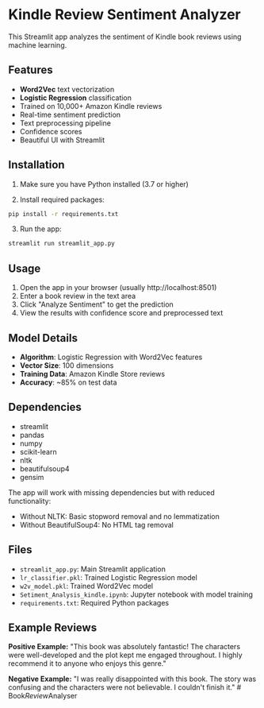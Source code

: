 # Kindle Review Sentiment Analyzer

This Streamlit app analyzes the sentiment of Kindle book reviews using machine learning.

## Features

- **Word2Vec** text vectorization
- **Logistic Regression** classification
- Trained on 10,000+ Amazon Kindle reviews
- Real-time sentiment prediction
- Text preprocessing pipeline
- Confidence scores
- Beautiful UI with Streamlit

## Installation

1. Make sure you have Python installed (3.7 or higher)

2. Install required packages:
```bash
pip install -r requirements.txt
```

3. Run the app:
```bash
streamlit run streamlit_app.py
```

## Usage

1. Open the app in your browser (usually http://localhost:8501)
2. Enter a book review in the text area
3. Click "Analyze Sentiment" to get the prediction
4. View the results with confidence score and preprocessed text

## Model Details

- **Algorithm**: Logistic Regression with Word2Vec features
- **Vector Size**: 100 dimensions
- **Training Data**: Amazon Kindle Store reviews
- **Accuracy**: ~85% on test data

## Dependencies

- streamlit
- pandas
- numpy
- scikit-learn
- nltk
- beautifulsoup4
- gensim

The app will work with missing dependencies but with reduced functionality:
- Without NLTK: Basic stopword removal and no lemmatization
- Without BeautifulSoup4: No HTML tag removal

## Files

- `streamlit_app.py`: Main Streamlit application
- `lr_classifier.pkl`: Trained Logistic Regression model
- `w2v_model.pkl`: Trained Word2Vec model
- `Setiment_Analysis_kindle.ipynb`: Jupyter notebook with model training
- `requirements.txt`: Required Python packages

## Example Reviews

**Positive Example:**
"This book was absolutely fantastic! The characters were well-developed and the plot kept me engaged throughout. I highly recommend it to anyone who enjoys this genre."

**Negative Example:**
"I was really disappointed with this book. The story was confusing and the characters were not believable. I couldn't finish it."
#   B o o k _ R e v i e w _ A n a l y s e r  
 